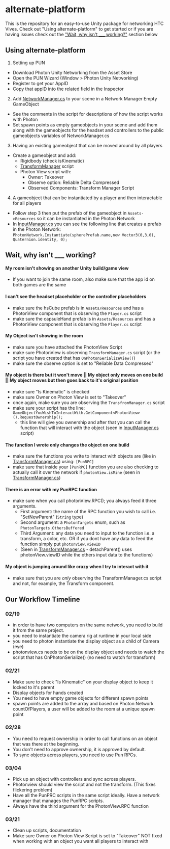 # alternate-platform

This is the repository for an easy-to-use Unity package for networking HTC Vives. Check out "Using alternate-platform" to get started or if you are having issues check out the ["Wait, why isn't ___ working?"](#wait-why-isnt-___-working) section below

## Using alternate-platform
1. Setting up PUN
  * Download Photon Unity Networking from the Asset Store
  * Open the PUN Wizard (Window > Photon Unity Networking)
  * Register to get your AppID
  * Copy that appID into the related field in the Inspector
  
2. Add [NetworkManager.cs](https://github.com/NYUAD-IM/alternate-platform/blob/master/PhotonHTCVive/Assets/Scripts/NetworkManager.cs) to your scene in a Network Manager Empty GameObject
  * See the comments in the script for descriptions of how the script works with Photon 
  * Set spawn points as empty gameobjects in your scene and add them along with the gameobjects for the headset and controllers to the public gameobjects variables of NetworkManager.cs
  
3. Having an existing gameobject that can be moved around by all players

  * Create a gameobject and add:
    - Rigidbody (check isKinematic)
    - [TransformManager](https://github.com/NYUAD-IM/alternate-platform/blob/master/PhotonHTCVive/Assets/Scripts/TransformManager.cs) script
    - Photon View script with:
      * Owner: Takeover 
      * Observe option: Reliable Delta Compressed
      * Observed Components: Transform Manager Script
      
4. A gameobject that can be instantiated by a player and then interactable for all players

  * Follow step 3 then put the prefab of the gameobject in `Assets->Resources` so it can be instantiated in the Photon Network
  * In [InputManager.cs](https://github.com/NYUAD-IM/alternate-platform/blob/master/PhotonHTCVive/Assets/Scripts/InputManager.cs#L62)  you can see the following line that creates a prefab in the Photon Network:
     `PhotonNetwork.Instantiate(spherePrefab.name,new Vector3(0,3,0), Quaternion.identity, 0);`

## Wait, why isn't ___ working?

#### My room isn't showing on another Unity build/game view
- If you want to join the same room, also make sure that the app id on both games are the same

#### I can't see the headset placeholder or the controller placeholders
- make sure the hsCube prefab is in `Assets/Resources` and has a PhotonView component that is observing the `Player.cs` script
- make sure the capsuleHand prefab is in `Assets/Resources` and has a PhotonView component that is observing the `Player.cs` script

#### My Object isn't showing in the room
- make sure you have attached the PhotonView Script
- make sure PhotonView is observing `TransformManager.cs` script (or the script you have created that has `OnPhotonSerializeView()`)
- make sure the observe option is set to "Reliable Data Compressed"

#### My object is there but it won't move || My object only moves on one build || My object moves but then goes back to it's original position

- make sure "Is Kinematic" is checked
- make sure Owner on Photon View is set to "Takeover"
- once again, make sure you are observing the `TransfromManager.cs` script
- make sure your script has the line:
 `GameObjectYouWishToInteractWith.GetComponent<PhotonView>().RequestOwnership();`
  * this line will give you ownership and after that you can call the function that will interact with the object (seen in [InputManager.cs](https://github.com/NYUAD-IM/alternate-platform/blob/master/PhotonHTCVive/Assets/Scripts/InputManager.cs#L53) script)
  
#### The function I wrote only changes the object on one build
- make sure the functions you write to interact with objects are (like in [TransformManager.cs](https://github.com/NYUAD-IM/alternate-platform/blob/master/PhotonHTCVive/Assets/Scripts/TransformManager.cs#L69)) using: `[PunRPC]`
- make sure that inside your `[PunRPC]` function you are also checking to actually call it over the network if `photonView.isMine` (seen in [TransformManager.cs](https://github.com/NYUAD-IM/alternate-platform/blob/master/PhotonHTCVive/Assets/Scripts/TransformManager.cs#L73))

#### There is an error with my PunRPC function
- make sure when you call photonView.RPC(); you always feed it three arguments.
    * First argument: the name of the RPC function you wish to call i.e. "SetNewParent" (`String` type)
    * Second argument: a `PhotonTargets` enum, such as `PhotonTargets.OthersBuffered`
    * Third Argument: any data you need to input to the function i.e. a transform, a color, etc. OR if you dont have any data to feed the function simply put `photonView.viewID`
    * (Seen in [TransformManager.cs](https://github.com/NYUAD-IM/alternate-platform/blob/master/PhotonHTCVive/Assets/Scripts/TransformManager.cs#L102) - detachParent() uses photonView.viewID while the others input data to the functions)

#### My object is jumping around like crazy when I try to interact with it
- make sure that you are _only_ observing the TransformManager.cs script and not, for example, the Transform component.



## Our Workflow Timeline

### 02/19
- in order to have two computers on the same network, you need to build it from the same project.
- you need to instantiate the camera rig at runtime in your local side
- you need to photon instantiate the display object as a child of Camera (eye)
- photonview.cs needs to be on the display object and needs to watch the script that has OnPhotonSerialize() (no need to watch for transform)


### 02/21
- Make sure to check "Is Kinematic" on your display object to keep it locked to it's parent
- Display objects for hands created
- You need to have empty game objects for different spawn points
- spawn points are added to the array and based on Photon Network countOfPlayers, a user will be added to the room at a unique spawn point

### 02/28 
- You need to request ownership in order to call functions on an object that was there at the beginning.
- You don't need to approve ownership, it is approved by default.
- To sync objects across players, you need to use Pun RPCs.

### 03/04
- Pick up an object with controllers and sync across players.
- Photonview should view the script and not the transform. (This fixes flickering problem)
- Have all the PunPRC scripts in the same script ideally. Have a network manager that manages the PunRPC scripts.
- Always have the third argument for the PhotonView.RPC function

### 03/21
- Clean up scripts, documentation
- Make sure Owner on Photon View Script is set to "Takeover" NOT fixed when working with an object you want all players to interact with



